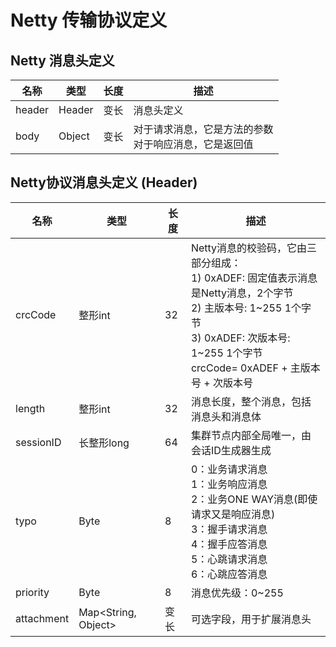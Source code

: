 # Netty 传输协议定义

## Netty 消息头定义
| 名称    | 类型     |  长度   | 描述 |
| ----   | ----    |  ----  | ---- |
| header | Header  | 变长   | 消息头定义 |
| body   | Object  | 变长   | 对于请求消息，它是方法的参数<br/>对于响应消息，它是返回值 |

## Netty协议消息头定义 (Header)
| 名称       | 类型     |  长度   | 描述 |
| ----      | ----     |  ----   | ---- |
| crcCode   | 整形int  | 32      | Netty消息的校验码，它由三部分组成：<br/>1) 0xADEF: 固定值表示消息是Netty消息，2个字节<br/>2) 主版本号: 1~255 1个字节<br/>3) 0xADEF: 次版本号: 1~255 1个字节<br/> crcCode= 0xADEF + 主版本号 + 次版本号|
| length    | 整形int  | 32      | 消息长度，整个消息，包括消息头和消息体 |
| sessionID | 长整形long  | 64   | 集群节点内部全局唯一，由会话ID生成器生成 |
| typo      | Byte  | 8      | 0：业务请求消息<br/>1：业务响应消息<br/>2：业务ONE WAY消息(即使请求又是响应消息)<br/>3：握手请求消息<br/>4：握手应答消息<br/>5：心跳请求消息<br/>6：心跳应答消息<br/> |
| priority  | Byte  | 8   | 消息优先级：0~255 |
| attachment | Map<String, Object> | 变长 | 可选字段，用于扩展消息头 |


